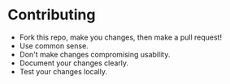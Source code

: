 # Contributing
- Fork this repo, make you changes, then make a pull request!
- Use common sense.
- Don't make changes compromising usability.
- Document your changes clearly.
- Test your changes locally.
